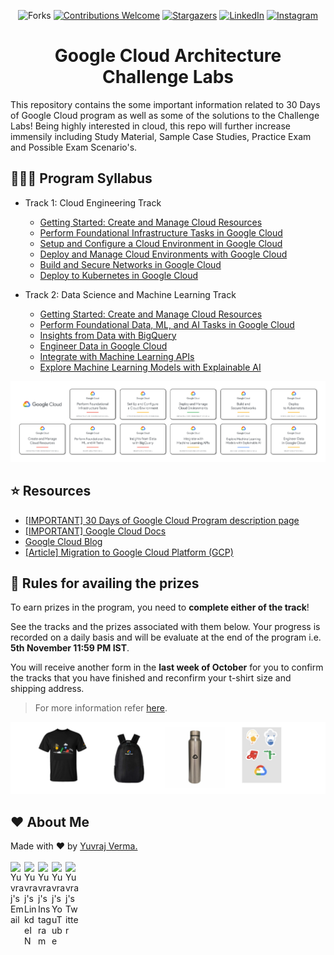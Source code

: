 <div align="center">

![Forks](https://img.shields.io/github/forks/yuvrajverma01/Google-Cloud-Architecture-Challenge-Labs?logo=GITHUB&style=for-the-badge)
[![Contributions Welcome](https://img.shields.io/badge/contributions-welcome-blue.svg?style=for-the-badge)](https://github.com/yuvrajverma01/Google-Cloud-Architecture-Challenge-Labs)
[![Stargazers](https://img.shields.io/github/stars/yuvrajverma01/Dev-Circle-React-App?logo=github&style=for-the-badge)](https://github.com/yuvrajverma01/Google-Cloud-Architecture-Challenge-Labs/stargazers)
[![LinkedIn](https://img.shields.io/badge/LinkedIn-0077B5?style=for-the-badge&logo=linkedin&logoColor=white)](https://www.linkedin.com/in/yuvrajverma01/)
[![Instagram](https://img.shields.io/badge/Instagram-E4405F?style=for-the-badge&logo=instagram&logoColor=white)](https://instagram.com/yuvrajverma01)

 # Google Cloud Architecture Challenge Labs
  
</div>

This repository contains the some important information related to 30 Days of Google Cloud program as well as some of the solutions to the Challenge Labs! Being highly interested in cloud, this repo will further increase immensily including Study Material, Sample Case Studies, Practice Exam and Possible Exam Scenario's.

## 🤷🏼‍♂️ Program Syllabus

- Track 1: Cloud Engineering Track

  - [Getting Started: Create and Manage Cloud Resources](https://google.qwiklabs.com/quests/120)
  - [Perform Foundational Infrastructure Tasks in Google Cloud](https://google.qwiklabs.com/quests/118)
  - [Setup and Configure a Cloud Environment in Google Cloud](https://google.qwiklabs.com/quests/119?utm_source=google&utm_medium=lp&utm_campaign=gcpskills)
  - [Deploy and Manage Cloud Environments with Google Cloud](https://google.qwiklabs.com/quests/121?utm_source=google&utm_medium=lp&utm_campaign=gcpskills)
  - [Build and Secure Networks in Google Cloud](https://google.qwiklabs.com/quests/128?utm_source=google&utm_medium=lp&utm_campaign=gcpskills)
  - [Deploy to Kubernetes in Google Cloud](https://google.qwiklabs.com/quests/116?utm_source=google&utm_medium=lp&utm_campaign=gcpskills)

- Track 2: Data Science and Machine Learning Track
  - [Getting Started: Create and Manage Cloud Resources](https://google.qwiklabs.com/quests/120)
  - [Perform Foundational Data, ML, and AI Tasks in Google Cloud](https://google.qwiklabs.com/quests/117?utm_source=google&utm_medium=lp&utm_campaign=gcpskills)
  - [Insights from Data with BigQuery](https://google.qwiklabs.com/quests/123)
  - [Engineer Data in Google Cloud](https://google.qwiklabs.com/quests/132)
  - [Integrate with Machine Learning APIs](https://google.qwiklabs.com/quests/136?utm_source=google&utm_medium=lp&utm_campaign=gcpskills)
  - [Explore Machine Learning Models with Explainable AI](https://google.qwiklabs.com/quests/126?utm_source=google&utm_medium=lp&utm_campaign=gcpskills)

![](/media/skills.png)

## ⭐ Resources

- [[IMPORTANT] 30 Days of Google Cloud Program description page](https://events.withgoogle.com/30daysofgooglecloud/)
- [[IMPORTANT] Google Cloud Docs](https://cloud.google.com/docs)
- [Google Cloud Blog](https://cloud.google.com/blog/)
- [[Article] Migration to Google Cloud Platform (GCP)](https://blog.hike.in/migration-to-google-cloud-platform-gcp-17c397e564b8)

## 🔑  Rules for availing the prizes

To earn prizes in the program, you need to **complete either of the track**!

See the tracks and the prizes associated with them below. Your progress is recorded on a daily basis and will be evaluate at the end of the program i.e. **5th November 11:59 PM IST**.

You will receive another form in the **last week of October** for you to confirm the tracks that you have finished and reconfirm your t-shirt size and shipping address.

> For more information refer [here](https://events.withgoogle.com/30daysofgooglecloud/prize-rules/#content).

![](/media/swags.png)

## ❤  About Me
Made with ❤  by [Yuvraj Verma.](https://www.linkedin.com/in/yuvrajverma01/)
<br><br>
<a href="mailto:vermay87gmail.com">
  <img align="left" alt="Yuvraj's Email" width="22px" src="https://cdn4.iconfinder.com/data/icons/social-media-2070/140/_unread_email-512.png" />
</a>
<a href="https://www.linkedin.com/in/yuvrajverma01/">
  <img align="left" alt="Yuvraj's LinkdeIN" width="22px" src="https://cdn4.iconfinder.com/data/icons/social-media-2070/140/_linkedin-512.png" />
</a>
<a href="https://www.instagram.com/yuvrajverma01/">
  <img align="left" alt="Yuvraj's Instagram" width="22px" src="https://cdn4.iconfinder.com/data/icons/social-media-2070/140/_instagram-512.png" />
</a>
<a href="https://www.youtube.com/watch?v=3jEZnZD6phQ&t=0s">
  <img align="left" alt="Yuvraj's YouTube" width="22px" src="https://cdn4.iconfinder.com/data/icons/social-media-2070/140/_youtube-512.png" />
</a>
<a href="https://twitter.com/01_barfi">
  <img align="left" alt="Yuvraj's Twitter" width="22px" src="https://cdn4.iconfinder.com/data/icons/social-media-2070/140/_twitter-512.png" />
</a>
